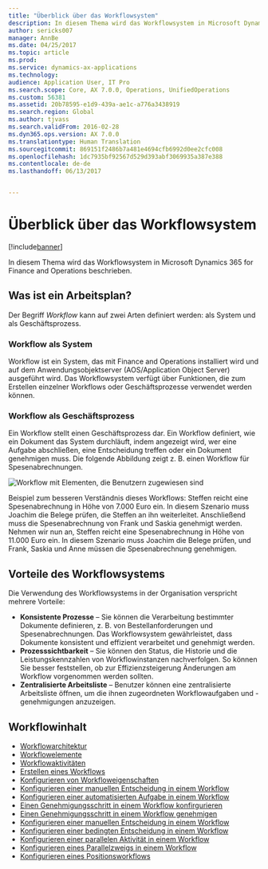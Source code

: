 ```yaml
---
title: "Überblick über das Workflowsystem"
description: In diesem Thema wird das Workflowsystem in Microsoft Dynamics 365 for Finance and Operations beschrieben.
author: sericks007
manager: AnnBe
ms.date: 04/25/2017
ms.topic: article
ms.prod: 
ms.service: dynamics-ax-applications
ms.technology: 
audience: Application User, IT Pro
ms.search.scope: Core, AX 7.0.0, Operations, UnifiedOperations
ms.custom: 56381
ms.assetid: 20b78595-e1d9-439a-ae1c-a776a3438919
ms.search.region: Global
ms.author: tjvass
ms.search.validFrom: 2016-02-28
ms.dyn365.ops.version: AX 7.0.0
ms.translationtype: Human Translation
ms.sourcegitcommit: 869151f2486b7a481e4694cfb6992d0ee2cfc008
ms.openlocfilehash: 1dc7935bf92567d529d393abf3069935a387e388
ms.contentlocale: de-de
ms.lasthandoff: 06/13/2017


---
```


# <a name="workflow-system-overview"></a>Überblick über das Workflowsystem

[!include[banner](../includes/banner.md)]


In diesem Thema wird das Workflowsystem in Microsoft Dynamics 365 for Finance and Operations beschrieben.

<a name="what-is-workflow"></a>Was ist ein Arbeitsplan?
-----------------

Der Begriff *Workflow* kann auf zwei Arten definiert werden: als System und als Geschäftsprozess.
### <a name="workflow-is-a-system"></a>Workflow als System

Workflow ist ein System, das mit Finance and Operations installiert wird und auf dem Anwendungsobjektserver (AOS/Application Object Server) ausgeführt wird. Das Workflowsystem verfügt über Funktionen, die zum Erstellen einzelner Workflows oder Geschäftsprozesse verwendet werden können.

### <a name="workflow-is-a-business-process"></a>Workflow als Geschäftsprozess

Ein Workflow stellt einen Geschäftsprozess dar. Ein Workflow definiert, wie ein Dokument das System durchläuft, indem angezeigt wird, wer eine Aufgabe abschließen, eine Entscheidung treffen oder ein Dokument genehmigen muss. Die folgende Abbildung zeigt z. B. einen Workflow für Spesenabrechnungen. 

![Workflow mit Elementen, die Benutzern zugewiesen sind](./media/workflow_user.gif) 

Beispiel zum besseren Verständnis dieses Workflows: Steffen reicht eine Spesenabrechnung in Höhe von 7.000 Euro ein. In diesem Szenario muss Joachim die Belege prüfen, die Steffen an ihn weiterleitet. Anschließend muss die Spesenabrechnung von Frank und Saskia genehmigt werden. Nehmen wir nun an, Steffen reicht eine Spesenabrechnung in Höhe von 11.000 Euro ein. In diesem Szenario muss Joachim die Belege prüfen, und Frank, Saskia und Anne müssen die Spesenabrechnung genehmigen.

## <a name="benefits-of-using-the-workflow-system"></a>Vorteile des Workflowsystems

Die Verwendung des Workflowsystems in der Organisation verspricht mehrere Vorteile:
-   **Konsistente Prozesse** – Sie können die Verarbeitung bestimmter Dokumente definieren, z. B. von Bestellanforderungen und Spesenabrechnungen. Das Workflowsystem gewährleistet, dass Dokumente konsistent und effizient verarbeitet und genehmigt werden.
-   **Prozesssichtbarkeit** – Sie können den Status, die Historie und die Leistungskennzahlen von Workflowinstanzen nachverfolgen. So können Sie besser feststellen, ob zur Effizienzsteigerung Änderungen am Workflow vorgenommen werden sollten.
-   **Zentralisierte Arbeitsliste** – Benutzer können eine zentralisierte Arbeitsliste öffnen, um die ihnen zugeordneten Workflowaufgaben und -genehmigungen anzuzeigen.


## <a name="workflow-content"></a>Workflowinhalt

+ [Workflowarchitektur](workflow-system-architecture.md)
+ [Workflowelemente](workflow-elements.md)
+ [Workflowaktivitäten](workflow-actions.md)
+ [Erstellen eines Workflows](create-workflow.md)
+ [Konfigurieren von Workfloweigenschaften](configure-workflow-properties.md)
+ [Konfigurieren einer manuellen Entscheidung in einem Workflow](configure-manual-task-workflow.md)
+ [Konfigurieren einer automatisierten Aufgabe in einem Workflow](configure-automated-task-workflow.md)
+ [Einen Genehmigungsschritt in einem Workflow konfirgurieren](configure-approval-process-workflow.md)
+ [Einen Genehmigungsschritt in einem Workflow genehmigen](configure-approval-step-workflow.md)
+ [Konfigurieren einer manuellen Entscheidung in einem Workflow](configure-manual-decision-workflow.md)
+ [Konfigurieren einer bedingten Entscheidung in einem Workflow](configure-conditional-decision-workflow.md)
+ [Konfigurieren einer parallelen Aktivität in einem Workflow](configure-parallel-activity-workflow.md)
+ [Konfigurieren eines Parallelzweigs in einem Workflow](configure-parallel-branch-workflow.md)
+ [Konfigurieren eines Positionsworkflows](configure-line-item-workflow.md)

